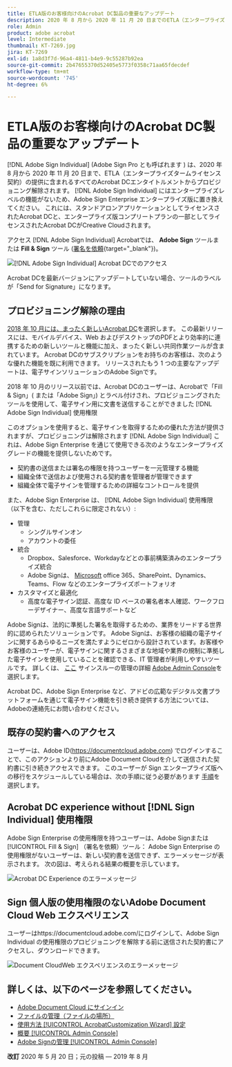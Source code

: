 ```yaml
---
title: ETLA版のお客様向けのAcrobat DC製品の重要なアップデート
description: 2020 年 8 月から 2020 年 11 月 20 日までのETLA（エンタープライズタームライセンス契約）の提供に含まれるAcrobat DCの使用権限に関する重要な変更について説明します。
role: Admin
product: adobe acrobat
level: Intermediate
thumbnail: KT-7269.jpg
jira: KT-7269
exl-id: 1a8d3f7d-96a4-4811-b4e9-9c55287b92ea
source-git-commit: 2b47655370d52405e5773f0358c71aa65fdecdef
workflow-type: tm+mt
source-wordcount: '745'
ht-degree: 6%

---
```


# ETLA版のお客様向けのAcrobat DC製品の重要なアップデート

[!DNL Adobe Sign Individual] (Adobe Sign Pro とも呼ばれます ) は、2020 年 8 月から 2020 年 11 月 20 日まで、ETLA（エンタープライズタームライセンス契約）の提供に含まれるすべてのAcrobat DCエンタイトルメントからプロビジョニング解除されます。 [!DNL Adobe Sign Individual] にはエンタープライズレベルの機能がないため、Adobe Sign Enterprise エンタープライズ版に置き換えてください。 これには、スタンドアロンアプリケーションとしてライセンスされたAcrobat DCと、エンタープライズ版コンプリートプランの一部としてライセンスされたAcrobat DCがCreative Cloudされます。

アクセス [!DNL Adobe Sign Individual] Acrobatでは、 **Adobe Sign** ツールまたは **Fill &amp; Sign** ツール ([署名を依頼](https://www.adobe.com/jp/acrobat/online/request-signature.html){target="_blank"})。

![[!DNL Adobe Sign Individual] Acrobat DCでのアクセス](../assets/Deploy_SignEntitle1.png)

Acrobat DCを最新バージョンにアップデートしていない場合、ツールのラベルが「Send for Signature」になります。

## プロビジョニング解除の理由

[2018 年 10 月には、まったく新しいAcrobat DC](https://news.adobe.com/news/news-details/2018/Adobe-Redefines-What-Is-Possible-With-PDF-With-All-New-Acrobat-DC)を選択します。 この最新リリースには、モバイルデバイス、Web およびデスクトップのPDFとより効率的に連携するための新しいツールと機能に加え、まったく新しい共同作業ツールが含まれています。 Acrobat DCのサブスクリプションをお持ちのお客様は、次のような優れた機能を既に利用できます。 リリースされたもう 1 つの主要なアップデートは、電子サインソリューションのAdobe Signです。

2018 年 10 月のリリース以前では、Acrobat DCのユーザーは、Acrobatで「Fill &amp; Sign」( または「Adobe Sign」) とラベル付けされ、プロビジョニングされたツールを使用して、電子サイン用に文書を送信することができました [!DNL Adobe Sign Individual] 使用権限

このオプションを使用すると、電子サインを取得するための優れた方法が提供されますが、プロビジョニングは解除されます [!DNL Adobe Sign Individual] これは、Adobe Sign Enterprise を通じて使用できる次のようなエンタープライズグレードの機能を提供しないためです。

* 契約書の送信または署名の権限を持つユーザーを一元管理する機能
* 組織全体で送信および使用される契約書を管理者が管理できます
* 組織全体で電子サインを管理するための詳細なコントロールを提供

また、Adobe Sign Enterprise は、 [!DNL Adobe Sign Individual] 使用権限（以下を含む、ただしこれらに限定されない）:

* 管理
   * シングルサインオン
   * アカウントの委任
* 統合
   * Dropbox、Salesforce、Workdayなどとの事前構築済みのエンタープライズ統合
   * Adobe Signは、 [Microsoft](https://acrobat.adobe.com/us/en/business/integrations/microsoft.html) office 365、SharePoint、Dynamics、Teams、Flow などのエンタープライズポートフォリオ
* カスタマイズと最適化
   * 高度な電子サイン認証、高度な ID ベースの署名者本人確認、ワークフローデザイナー、高度な言語サポートなど

Adobe Signは、法的に準拠した署名を取得するための、業界をリードする世界的に認められたソリューションです。 Adobe Signは、お客様の組織の電子サインに関するあらゆるニーズを満たすようにゼロから設計されています。お客様やお客様のユーザーが、電子サインに関するさまざまな地域や業界の規制に準拠した電子サインを使用していることを確認できる、IT 管理者が利用しやすいツールです。 詳しくは、 [ここ](https://helpx.adobe.com/enterprise/using/adobe-sign-for-enterprise.html) サインスルーの管理の詳細 [Adobe Admin Console](https://helpx.adobe.com/jp/enterprise/using/admin-console.html)を選択します。

Acrobat DC、Adobe Sign Enterprise など、アドビの広範なデジタル文書プラットフォームを通じて電子サイン機能を引き続き提供する方法については、Adobeの連絡先にお問い合わせください。

## 既存の契約書へのアクセス

ユーザーは、Adobe ID(https://documentcloud.adobe.com) でログインすることで、このアクションより前にAdobe Document Cloudを介して送信された契約書に引き続きアクセスできます。 このユーザーが Sign エンタープライズ版への移行をスケジュールしている場合は、次の手順に従う必要があります [手順](https://helpx.adobe.com/jp/sign/kb/how-to-download-signed-documents---adobe-sign.html)を選択します。

## Acrobat DC experience without [!DNL Sign Individual] 使用権限

Adobe Sign Enterprise の使用権限を持つユーザーは、Adobe Signまたは [!UICONTROL Fill &amp; Sign] （署名を依頼）ツール：
Adobe Sign Enterprise の使用権限がないユーザーは、新しい契約書を送信できず、エラーメッセージが表示されます。 次の図は、考えられる結果の概要を示しています。

![Acrobat DC Experience のエラーメッセージ](../assets/Deploy_SignEntitle2.png)

## Sign 個人版の使用権限のないAdobe Document Cloud Web エクスペリエンス

ユーザーはhttps://documentcloud.adobe.com/にログインして、Adobe Sign Individual の使用権限のプロビジョニングを解除する前に送信された契約書にアクセスし、ダウンロードできます。

![Document CloudWeb エクスペリエンスのエラーメッセージ](../assets/Deploy_SignEntitle3.png)

## 詳しくは、以下のページを参照してください。

* [Adobe Document Cloud にサインイン](https://helpx.adobe.com/document-cloud/help/sign-in.html)
* [ファイルの管理（ファイルの場所）](https://helpx.adobe.com/document-cloud/help/manage-files.html)
* [使用方法 [!UICONTROL AcrobatCustomization Wizard] 設定](https://www.adobe.com/jp/devnet-docs/acrobatetk/tools/Wizard/WizardDC/index.html)
* [概要 [!UICONTROL Admin Console]](https://helpx.adobe.com/jp/enterprise/using/admin-console.html)
* [Adobe Signの管理 [!UICONTROL Admin Console]](https://helpx.adobe.com/enterprise/using/adobe-sign-for-enterprise.html)

**改訂** 2020 年 5 月 20 日；元の投稿 — 2019 年 8 月
